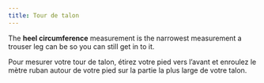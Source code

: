 ```yaml
---
title: Tour de talon
---
```


The **heel circumference** measurement is the narrowest measurement a trouser leg can be so you can still get in to it.

Pour mesurer votre tour de talon, étirez votre pied vers l’avant et enroulez le mètre ruban autour de votre pied sur la partie la plus large de votre talon.

